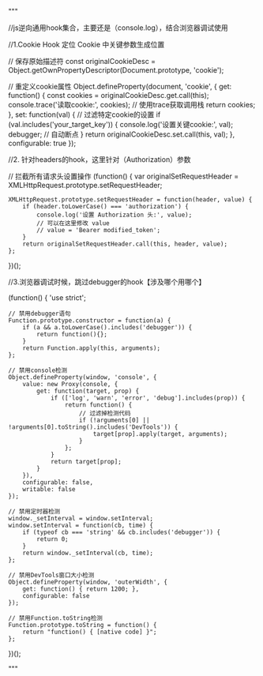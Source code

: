 """

//js逆向通用hook集合，主要还是（console.log），结合浏览器调试使用

//1.Cookie Hook 定位 Cookie 中关键参数生成位置

// 保存原始描述符
const originalCookieDesc = Object.getOwnPropertyDescriptor(Document.prototype, 'cookie');

// 重定义cookie属性
Object.defineProperty(document, 'cookie', {
    get: function() {
        const cookies = originalCookieDesc.get.call(this);
        console.trace('读取cookie:', cookies);  // 使用trace获取调用栈
        return cookies;
    },
    set: function(val) {
        // 过滤特定cookie的设置
        if (val.includes('your_target_key')) {
            console.log('设置关键cookie:', val);
            debugger;  // 自动断点
        }
        return originalCookieDesc.set.call(this, val);
    },
    configurable: true
});



//2. 针对headers的hook，这里针对（Authorization）参数

// 拦截所有请求头设置操作
(function() {
    var originalSetRequestHeader = XMLHttpRequest.prototype.setRequestHeader;
    
    XMLHttpRequest.prototype.setRequestHeader = function(header, value) {
        if (header.toLowerCase() === 'authorization') {
            console.log('设置 Authorization 头:', value);
            // 可以在这里修改 value
            // value = 'Bearer modified_token';
        }
        return originalSetRequestHeader.call(this, header, value);
    };
})();




//3.浏览器调试时候，跳过debugger的hook【涉及哪个用哪个】

(function() {
    'use strict';
    
    // 禁用debugger语句
    Function.prototype.constructor = function(a) {
        if (a && a.toLowerCase().includes('debugger')) {
            return function(){};
        }
        return Function.apply(this, arguments);
    };
    
    // 禁用console检测
    Object.defineProperty(window, 'console', {
        value: new Proxy(console, {
            get: function(target, prop) {
                if (['log', 'warn', 'error', 'debug'].includes(prop)) {
                    return function() {
                        // 过滤掉检测代码
                        if (!arguments[0] || !arguments[0].toString().includes('DevTools')) {
                            target[prop].apply(target, arguments);
                        }
                    };
                }
                return target[prop];
            }
        }),
        configurable: false,
        writable: false
    });
    
    // 禁用定时器检测
    window._setInterval = window.setInterval;
    window.setInterval = function(cb, time) {
        if (typeof cb === 'string' && cb.includes('debugger')) {
            return 0;
        }
        return window._setInterval(cb, time);
    };
    
    // 禁用DevTools窗口大小检测
    Object.defineProperty(window, 'outerWidth', {
        get: function() { return 1200; },
        configurable: false
    });
    
    // 禁用Function.toString检测
    Function.prototype.toString = function() {
        return "function() { [native code] }";
    };
})();



"""
